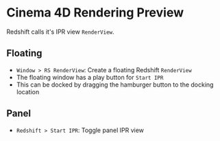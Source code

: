# Cinema 4D Rendering Preview

Redshift calls it's IPR view `RenderView`.

## Floating

- `Window > RS RenderView`: Create a floating Redshift `RenderView`
- The floating window has a play button for `Start IPR`
- This can be docked by dragging the hamburger button to the docking location

## Panel

- `Redshift > Start IPR`: Toggle panel IPR view
